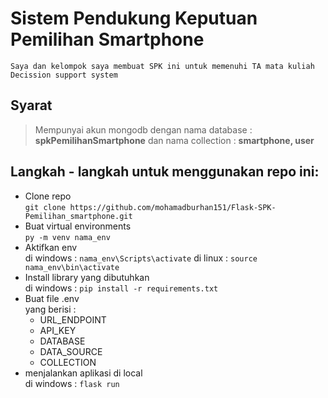 # Sistem Pendukung Keputuan Pemilihan Smartphone
	Saya dan kelompok saya membuat SPK ini untuk memenuhi TA mata kuliah Decission support system
## Syarat
> Mempunyai akun mongodb dengan nama database : **spkPemilihanSmartphone** dan nama collection : **smartphone, user**
## Langkah - langkah untuk menggunakan repo ini:
* Clone repo <br>
	`git clone https://github.com/mohamadburhan151/Flask-SPK-Pemilihan_smartphone.git`
* Buat virtual environments <br>
	`py -m venv nama_env`
* Aktifkan env <br>
	di windows : `nama_env\Scripts\activate`
	di linux : `source nama_env\bin\activate`
* Install library yang dibutuhkan <br>
	di windows : `pip install -r requirements.txt`
* Buat file .env <br>
	yang berisi : <br>
	* URL_ENDPOINT
	* API_KEY
	* DATABASE
	* DATA_SOURCE
	* COLLECTION
* menjalankan aplikasi di local <br>
	di windows : `flask run`
